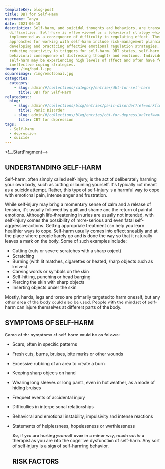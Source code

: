 ```yaml
---
templateKey: blog-post
title: DBT for Self-Harm
username: Tanya
date: 2021-06-10
description: Self-harm, and suicidal thoughts and behaviors, are transdiagnostic
  difficulties. Self-harm is often viewed as a behavioral strategy which is
  implemented as a consequence of difficulty in regulating effect. Therapeutic
  approaches for working with self-harm include risk-management planning,
  developing and practicing effective emotional regulation strategies, and
  reducing reactivity to triggers for self-harm. DBT states, self-harm is the
  behavioral consequence of distressing thoughts and emotions. Individuals who
  self-harm may be experiencing high levels of affect and often have few or
  ineffective coping strategies.
image: /img/bpd-1.jpg
squareimage: /img/emotional.jpg
categories:
  category:
    - slug: admin/#/collections/category/entries/dbt-for-self-harm
      title: DBT for Self-Harm
relatedpost:
  blog:
    - slug: admin/#/collections/blog/entries/panic-disorder?ref=workflow
      title: Panic Disorder
    - slug: admin/#/collections/blog/entries/cbt-for-depression?ref=workflow
      title: CBT for depression
tags:
  - Self-harm
  - depression
  - suicide
---
```

<!__StartFragment-->

## **UNDERSTANDING SELF-HARM**

 Self-harm, often simply called self-injury, is the act of deliberately harming your own body, such as cutting or burning yourself. It's typically not meant as a suicide attempt. Rather, this type of self-injury is a harmful way to cope with emotional pain, intense anger and frustration.

While self-injury may bring a momentary sense of calm and a release of tension, it's usually followed by guilt and shame and the return of painful emotions. Although life-threatening injuries are usually not intended, with self-injury comes the possibility of more-serious and even fatal self-aggressive actions. Getting appropriate treatment can help you learn healthier ways to cope. Self-harm usually comes into effect sneakily and at the place where people barely go and is done the way so that it naturally leaves a mark on the body. Some of such examples include:

* Cutting (cuts or severe scratches with a sharp object)
* Scratching
* Burning (with lit matches, cigarettes or heated, sharp objects such as knives)
* Carving words or symbols on the skin
* Self-hitting, punching or head banging
* Piercing the skin with sharp objects
* Inserting objects under the skin

Mostly, hands, legs and torso are primarily targeted to harm oneself, but any other area of the body could also be used. People with the mindset of self-harm can injure themselves at different parts of the body.

## **SYMPTOMS OF SELF-HARM**

Some of the symptoms of self-harm could be as follows:

* Scars, often in specific patterns
* Fresh cuts, burns, bruises, bite marks or other wounds
* Excessive rubbing of an area to create a burn
* Keeping sharp objects on hand
* Wearing long sleeves or long pants, even in hot weather, as a mode of hiding bruises
* Frequent events of accidental injury
* Difficulties in interpersonal relationships
* Behavioral and emotional instability, impulsivity and intense reactions
* Statements of helplessness, hopelessness or worthlessness

  So, if you are hurting yourself even in a minor way, reach out to a therapist as you are into the cognitive dysfunction of self-harm. Any sort of self-injury is a sign of self-harming behavior. 

  ## **RISK FACTORS**



<!--EndFragment-->

<!--EndFragment-->

<!--EndFragment-->